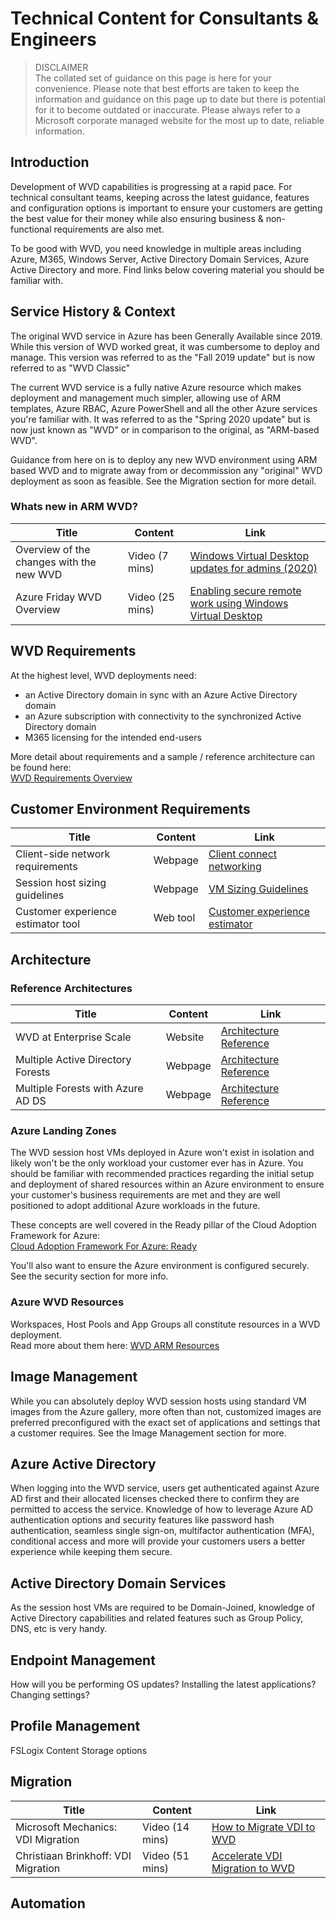 # Technical Content for Consultants & Engineers

> DISCLAIMER  
> The collated set of guidance on this page is here for your convenience. Please note that best efforts are taken
> to keep the information and guidance on this page up to date but there is potential for it to become outdated 
> or inaccurate. Please always refer to a Microsoft corporate managed website for the most up to date, reliable information.

## Introduction
Development of WVD capabilities is progressing at a rapid pace. For technical consultant teams, keeping across the latest guidance, features and configuration options is important to ensure your customers are getting the best value for their money while also ensuring business & non-functional requirements are also met.

To be good with WVD, you need knowledge in multiple areas including Azure, M365, Windows Server, Active Directory Domain Services, Azure Active Directory and more. Find links below covering material you should be familiar with.

## Service History & Context
The original WVD service in Azure has been Generally Available since 2019. While this version of WVD worked great, it was cumbersome to deploy and manage. This version was referred to as the "Fall 2019 update" but is now referred to as "WVD Classic"

The current WVD service is a fully native Azure resource which makes deployment and management much simpler, allowing use of ARM templates, Azure RBAC, Azure PowerShell and all the other Azure services you're familiar with. It was referred to as the "Spring 2020 update" but is now just known as "WVD" or in comparison to the original, as "ARM-based WVD".

Guidance from here on is to deploy any new WVD environment using ARM based WVD and to migrate away from or decommission any "original" WVD deployment as soon as feasible. See the Migration section for more detail.

### Whats new in ARM WVD? 

| Title                            |  Content  |  Link                                                    |
| -------------------------------- | --------- |--------------------------------------------------------- |
| Overview of the changes with the new WVD | Video (7 mins) | [Windows Virtual Desktop updates for admins (2020)](https://www.youtube.com/watch?v=zmsTD9Hd-xY) |
| Azure Friday WVD Overview  | Video (25 mins) | [Enabling secure remote work using Windows Virtual Desktop](https://www.youtube.com/watch?v=dL1LpGpGRIo) |
  


  

## WVD Requirements

At the highest level, WVD deployments need:
- an Active Directory domain in sync with an Azure Active Directory domain
- an Azure subscription with connectivity to the synchronized Active Directory domain
- M365 licensing for the intended end-users  

More detail about requirements and a sample / reference architecture can be found here:  
[WVD Requirements Overview](https://docs.microsoft.com/en-us/azure/virtual-desktop/overview#requirements)   


## Customer Environment Requirements

| Title                            |  Content  |  Link                                                    |
| -------------------------------- | --------- |--------------------------------------------------------- |
| Client-side network requirements | Webpage   | [Client connect networking](https://docs.microsoft.com/en-us/windows-server/remote/remote-desktop-services/network-guidance) |
| Session host sizing guidelines   | Webpage  | [VM Sizing Guidelines](https://docs.microsoft.com/en-us/windows-server/remote/remote-desktop-services/virtual-machine-recs) |
| Customer experience estimator tool | Web tool | [Customer experience estimator](https://azure.microsoft.com/en-us/services/virtual-desktop/assessment/) |


## Architecture

### Reference Architectures

| Title                            |  Content  |  Link                                                    |
| -------------------------------- | --------- |--------------------------------------------------------- |
| WVD at Enterprise Scale | Website   | [Architecture Reference](https://docs.microsoft.com/en-us/azure/architecture/example-scenario/wvd/windows-virtual-desktop#architecture/) |
| Multiple Active Directory Forests | Webpage   | [Architecture Reference](https://docs.microsoft.com/en-us/azure/architecture/example-scenario/wvd/multi-forest) |
| Multiple Forests with Azure AD DS | Webpage  | [Architecture Reference](https://docs.microsoft.com/en-us/azure/architecture/example-scenario/wvd/multi-forest-azure-managed) |



### Azure Landing Zones
The WVD session host VMs deployed in Azure won't exist in isolation and likely won't be the only workload your customer ever has in Azure. You should be familiar with recommended practices regarding the initial setup and deployment of shared resources within an Azure environment to ensure your customer's business requirements are met and they are well positioned to adopt additional Azure workloads in the future.

These concepts are well covered in the Ready pillar of the Cloud Adoption Framework for Azure:  
[Cloud Adoption Framework For Azure: Ready](https://docs.microsoft.com/en-us/azure/cloud-adoption-framework/ready/)


You'll also want to ensure the Azure environment is configured securely. See the security section for more info.


### Azure WVD Resources
Workspaces, Host Pools and App Groups all constitute resources in a WVD deployment.  
Read more about them here: [WVD ARM Resources](https://docs.microsoft.com/en-us/azure/virtual-desktop/environment-setup)


## Image Management
While you can absolutely deploy WVD session hosts using standard VM images from the Azure gallery, more often than not, customized images are preferred preconfigured with the exact set of applications and settings that a customer requires. See the Image Management section for more.


## Azure Active Directory
When logging into the WVD service, users get authenticated against Azure AD first and their allocated licenses checked there to confirm they are permitted to access the service. Knowledge of how to leverage Azure AD authentication options and security features like password hash authentication, seamless single sign-on, multifactor authentication (MFA), conditional access and more will provide your customers users a better experience while keeping them secure.  


## Active Directory Domain Services
As the session host VMs are required to be Domain-Joined, knowledge of Active Directory capabilities and related features such as Group Policy, DNS, etc is very handy.  


## Endpoint Management
How will you be performing OS updates? Installing the latest applications? Changing settings?

## Profile Management
FSLogix Content
Storage options

## Migration

| Title                            |  Content  |  Link                                                    |
| -------------------------------- | --------- |--------------------------------------------------------- |
| Microsoft Mechanics: VDI Migration | Video (14 mins)   | [How to Migrate VDI to WVD](https://www.youtube.com/watch?v=rkKaWT-tN54) |
| Christiaan Brinkhoff: VDI Migration | Video (51 mins) | [Accelerate VDI Migration to WVD](https://www.youtube.com/watch?v=T9oJFsHcnLM&feature=youtu.be&t=86) |

## Automation

